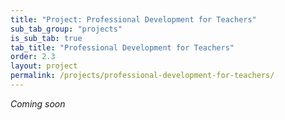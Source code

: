 ```yaml
---
title: "Project: Professional Development for Teachers"
sub_tab_group: "projects"
is_sub_tab: true
tab_title: "Professional Development for Teachers"
order: 2.3
layout: project
permalink: /projects/professional-development-for-teachers/
---
```


*Coming soon*
